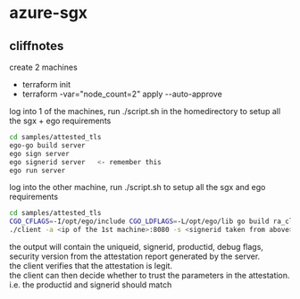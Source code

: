 # azure-sgx
## cliffnotes

create 2 machines

* terraform init
* terraform -var="node_count=2" apply --auto-approve

log into 1 of the machines, run ./script.sh in the homedirectory to setup all the sgx + ego requirements

```bash
cd samples/attested_tls
ego-go build server
ego sign server
ego signerid server   <- remember this
ego run server
```

log into the other machine, run ./script.sh to setup all the sgx and ego requirements

```bash
cd samples/attested_tls
CGO_CFLAGS=-I/opt/ego/include CGO_LDFLAGS=-L/opt/ego/lib go build ra_client/client.go
./client -a <ip of the 1st machine>:8080 -s <signerid taken from above>
```

the output will contain the uniqueid, signerid, productid, debug flags, security version  from the attestation report generated by the server.  
the client verifies that the attestation is legit.  
the client can then decide whether to trust the parameters in the attestation.  
i.e. the productid and signerid should match
